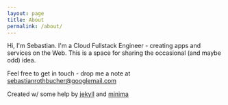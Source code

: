 ```yaml
---
layout: page
title: About
permalink: /about/
---
```


Hi, I'm Sebastian. I'm a Cloud Fullstack Engineer - creating apps and services on the Web. This is a space for sharing the occasional (and maybe odd) idea. 

Feel free to get in touch - drop me a note at sebastianrothbucher@googlemail.com

Created w/ some help by [jekyll] and [minima]

[jekyll]: https://github.com/jekyll/jekyll
[minima]: https://github.com/jekyll/minima

